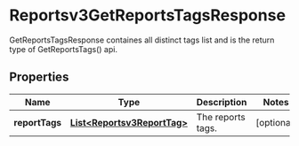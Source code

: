

# Reportsv3GetReportsTagsResponse

GetReportsTagsResponse containes all distinct tags list and is the return type of GetReportsTags() api.

## Properties

| Name | Type | Description | Notes |
|------------ | ------------- | ------------- | -------------|
|**reportTags** | [**List&lt;Reportsv3ReportTag&gt;**](Reportsv3ReportTag.md) | The reports tags. |  [optional] |



